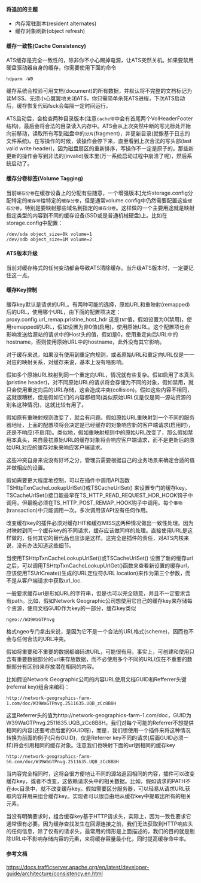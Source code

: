 
#### 将追加的主题

* 内存常驻副本(resident alternates)
* 缓存对象刷新(object refresh)

####  缓存一致性(Cache Consistency)
ATS缓存是完全一致性的，除非你不小心踢掉电源，让ATS突然关机。如果要禁用硬盘驱动器自身的缓存，你需要使用下面的命令
 
 	hdparm -W0

缓存系统会校验可用文档(document)的所有数据，并默认将不完整的文档标记为读MISS。无须小心翼翼地关闭ATS，你只需简单杀死ATS进程，下次ATS启动后，缓存恢复代码fsck会每隔一定时间运行。

ATS启动后，会检查两种目录版本(注意`cache带`中会有首尾两个VolHeaderFooter结构)，最后会将合法的目录读入内存中。ATS会从上次突然中断的写光标处开始向前移动，读取所有写到磁盘中的`分片`(fragment)，并更新目录(就像基于日志的文件系统)。在写操作的时候，读操作会停下来，直至看到上次合法的写头部(last valid write header)，因为磁盘扇区的重新排序，写操作不一定是原子的。那些新更新的操作会写到非法的(invalid)版本里(万一系统启动过程中崩溃了呢)，然后系统启动了。

#### 缓存分卷标签(Volume Tagging)
当前`缓存分卷`在缓存设备上的分配有些随意，一个增强版本[1]允许storage.config分配特定的`缓存带`给特定的`缓存分卷`，但是通常volume.config中仍然需要配置这些`缓存分卷`，特别是要映射那些域名到指定的`缓存分卷`。这样做的一个主要用途就是映射指定类型的内容到不同的缓存设备(SSD或是普通机械硬盘)上。比如在storage.config中配置：

	/dev/sda object_size=8k volume=1
	/dev/sdb object_size=1M volume=2

#### ATS版本升级
当前对缓存格式的任何变动都会导致ATS清除缓存。当升级ATS版本时，一定要记住这一点。

#### 缓存Key控制
缓存key默认是请求的URL。有两种可能的选择，原始URL和重映射(remapped)后的URL，使用哪个URL，由下面的配置项决定：
proxy.config.url_remap.pristine_host_hdr
这是`INT`值，假如设置为0(禁用)，使用remapped的URL，假如设置为非0值(启用)，使用原始URL。这个配置项也会影响发送给源站的请求中的Host头的值，假如是0，使用重定向后URL中的hostname，否则使用原始URL中的hostname，此外没有其它影响。

对于缓存来说，如果没有使用到重定向规则，或者原始URL和重定向URL仅是一一对应的映射关系，对缓存来说，基本上没有啥影响。

假如多个原始URL映射到同一个重定向URL，情况就有些复杂。假如启用了本真头(pristine header)，对不同原始URL的请求将会存储为不同的对象，假如禁用，就只会使用重定向后的URL存储，这会造成冲突(collision)。假如这些内容不相同，这就很糟糕，但是假如它们的内容都相同(类似原始URL仅是仅是同一源站资源的别名这种情况)，这就比较有用了。

假如原有重映射规则改变了，就会有问题。假如原始URL重映射到一个不同的服务器地址，上面的配置项将会决定是已经缓存的对象响应新的客户端请求(启用时)，还是不响应(不启用)。类似地，假如重映射规则中的原始URL改变了，那么假如禁用本真头，来自最初原始URL的缓存对象将会响应客户端请求，而不是更新后的原始URL对应的缓存对象来响应客户端请求。

这些冲突自身来说没有好坏之分，管理员需要根据自己的业务场景来确定合适的值并做相应的设置。

假如需要更大程度地控制，可以在插件中调用API函数TSHttpTxnCacheLookupUrlSet()或TSCacheUrlSet() 来设置专门的缓存key。TSCacheUrlSet()接口能最早在TS_HTTP_READ_REQUEST_HDR_HOOK钩子中调用，但最晚必须在TS_HTTP_POST_REMAP_HOOK钩子中调用。每个`事物`(transaction)中只能调用一次。多次调用该API没有任何作用。

改变缓存key的插件必须对缓存HIT和缓存MISS这两种情况做出一致性处理。因为对映射到同一个缓存key的不同请求，缓存应该做同样的处理。直接使用URL是这样做的，任何其它的替代品也应该是这样。这完全是插件的责任，对ATS内核来说，没有办法知道这些细节。

当使用TSHttpTxnCacheLookupUrlSet()或TSCacheUrlSet() 设置了新的缓存url之后，可以调用TSHttpTxnCacheLookupUrlGet()函数来查看新设置的缓存url，应该使用TSUrlCreate()生成的URL定位符(URL location)来作为第三个参数，而不是从客户端请求中获取url_loc.

一般要求缓存url是形如URL的字符串，但是也可以完全随意，并且不一定要求含有path。比如，假如Network Geographic公司想使用它自己的缓存key来存储每个资源，使用文档GUID作为key的一部分，缓存key类似

	ngeo://W39WaGTPnvg

格式ngeo专门拿出来说，是因为它不是一个合法的URL格式(scheme)，因而也不会与任何合法的URL冲突。

假如将重要和不重要的数据都编码进URL，可能很有用，事实上，可创建和使用只含有重要数据部分的url来存放数据，而不必使用多个不同的URL(仅在不重要的数据部分有区别)来存放潜在相同的内容。

比如假设Network Geographic公司的内容URL使用文档GUID和Refferrer头键(referral key)组合来编码：

	http://network-geographics-farm-1.com/doc/W39WaGTPnvg.2511635.UQB_zCc8B8H

这里Referrer头的值为http://network-geographics-farm-1.com/doc，GUID为W39WaGTPnvg.2511635.UQB_zCc8B8H。我们对每个可能的Referrer不想提供相同的内容(还要考虑后面的GUID呀)，而是，我们想使用一个插件来将这种情况转换为前面的例子(只有GUID)，仅是Referrer key不同的请求(后面GUID必须一样)将会引用相同的缓存对象。注意我们也映射下面的url到相同的缓存key

	http://network-geographics-farm-56.com/doc/W39WaGTPnvg.2511635.UQB_zCc8B8H

当内容完全相同时，这将会很方便地让不同的源站返回相同的内容，插件可以改变缓存key，或者不改变，这依赖请求头中的相关数据。比如，假如请求的PATH不在`doc`目录中，就不改变缓存key。假如需要区分服务器，可以轻易从请求URL获取内容并用来组合缓存key。实现者可以很自由地从缓存key中提取出所有的相关元素。

当没有明确要求时，组合缓存key基于HTTP请求头，实际上，因为一致性要求它通常很有必要。因为缓存查找发生在回源连接之前，我们无法获取到HTTP响应头的任何信息，除了仅有的请求头，最常用的情形是上面描述的，我们的目的就是剔除URL中不影响存储内容的元素，来将缓存容量最小化，同时提高缓存命中率。

#### 参考文档
https://docs.trafficserver.apache.org/en/latest/developer-guide/architecture/consistency.en.html


[1]:https://issues.apache.org/jira/browse/TS-1728
